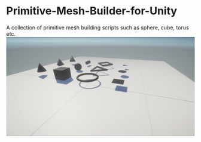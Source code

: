 # Primitive-Mesh-Builder-for-Unity
A collection of primitive mesh building scripts such as sphere, cube, torus etc.
![alt text](https://github.com/Genso-0/Primitive-Mesh-Builder-for-Unity/blob/master/Assets/PrimitiveMeshBuilder/Info/PrimitivesExampleScene.PNG)
